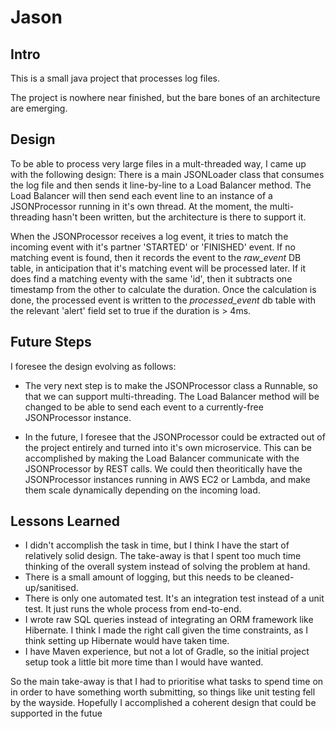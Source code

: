 # Jason

## Intro
This is a small java project that processes log files.

The project is nowhere near finished, but the bare bones of an architecture are emerging.

## Design
To be able to process very large files in a mult-threaded way, I came up with the following design:
There is a main JSONLoader class that consumes the log file and then sends it line-by-line to a Load Balancer method. The Load Balancer 
will then send each event line to an instance of a JSONProcessor running in it's own thread. At the moment, the multi-threading hasn't 
been written, but the architecture is there to support it.

When the JSONProcessor receives a log event, it tries to match the incoming event with it's partner 'STARTED' or 'FINISHED' event. If no 
matching event is found, then it records the event to the *raw_event* DB table, in anticipation that it's matching event will be 
processed later. If it does find a matching eventy with the same 'id', then it subtracts one timestamp from the other to calculate the 
duration. Once the calculation is done, the processed event is written to the *processed_event* db table with the relevant 'alert' field 
set to true if the duration is > 4ms.

## Future Steps
I foresee the design evolving as follows:
* The very next step is to make the JSONProcessor class a Runnable, so that we can support multi-threading. The Load Balancer method will 
be changed to be able to send each event to a currently-free JSONProcessor instance.

* In the future, I foresee that the JSONProcessor could be extracted out of the project entirely and turned into it's own microservice. 
This can be accomplished by making the Load Balancer communicate with the JSONProcessor by REST calls. We could then theoritically have 
the JSONProcessor instances running in AWS EC2 or Lambda, and make them scale dynamically depending on the incoming load.

## Lessons Learned
* I didn't accomplish the task in time, but I think I have the start of relatively solid design. The take-away is that I spent too much 
time thinking of the overall system instead of solving the problem at hand.
* There is a small amount of logging, but this needs to be cleaned-up/sanitised.
* There is only one automated test. It's an integration test instead of a unit test. It just runs the whole process from end-to-end.
* I wrote raw SQL queries instead of integrating an ORM framework like Hibernate. I think I made the right call given the time constraints, as I think setting up Hibernate would have taken time.
* I have Maven experience, but not a lot of Gradle, so the initial project setup took a little bit more time than I would have wanted. 

So the main take-away is that I had to prioritise what tasks to spend time on in order to have something worth submitting, so things like unit testing fell by the wayside. Hopefully I accomplished a coherent design that could be supported in the futue
